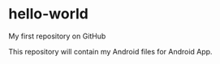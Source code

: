 # hello-world
My first repository on GitHub

This repository will contain my Android files for Android App.
